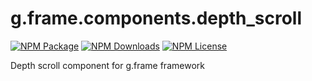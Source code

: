 # g.frame.components.depth_scroll

[![NPM Package][npm]][npm-url]
[![NPM Downloads][npm-downloads]][npmtrends-url]
[![NPM License][npm-license]][mit-url]

[npm]: https://img.shields.io/npm/v/@g.frame/components.depth_scroll?style=for-the-badge
[npm-url]: https://www.npmjs.com/package/@g.frame/components.depth_scroll
[npm-downloads]: https://img.shields.io/npm/dw/@g.frame/components.depth_scroll?style=for-the-badge
[npmtrends-url]: https://www.npmtrends.com/@g.frame/components.depth_scroll
[npm-license]: https://img.shields.io/npm/l/@g.frame/components.depth_scroll?style=for-the-badge
[mit-url]: https://opensource.org/licenses/MIT

Depth scroll component for g.frame framework
